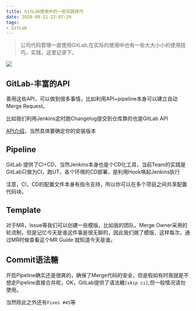 ```yaml
---
title: GitLab使用中的一些实践技巧
date: 2020-08-21 22:07:29
tags:
- GitLab
---
```

> 公司代码管理一直使用GitLab,在实际的使用中也有一些大大小小的使用技巧，实践，这里记录下。

![](https://static.1991421.cn/2020/2020-08-21-222322.jpeg)

## GitLab-丰富的API
善用这些API，可以做到很多事情，比如利用API+pipeline本身可以建立自动Merge Request。


比如我们利用Jenkins定时跑Changelog提交到仓库靠的也是GitLab API


[API介绍](https://docs.gitlab.com/ee/api/)，当然具体要确定你的安装版本

## Pipeline
GitLab 提供了CI+CD，当然Jenkins本身也是个CD化工具，当前Team的实践是GitLab只做为CI，跑UT，各个环境的CD部署，是利用Hook唤起Jenkins执行

注意，CI，CD的配置文件本身有指令支持，所以你可以在多个项目之间共享配置代码块。

## Template
对于MR，Issue等我们可以创建一些模版，比如我的团队，Merge Owner采用的轮流制，但是记忆今天是谁这件事是很无聊的，因此我们做了模版，这样每次，通过MR时候查看这个MR Guide
就知道今天是谁。


## Commit语法糖
开启Pipeline确实还是很爽的，确保了Merge代码的安全，但是假如有时我就是不想走Pipeline直接合并呢，OK，GitLab提供了语法糖`[skip ci]`,但一般情况请勿使用。

当然除此之外还有`Fixes #45`等


